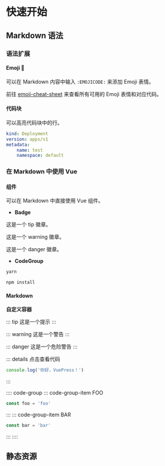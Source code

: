 

# 快速开始

## Markdown 语法

### 语法扩展

#### Emoji :tada:

可以在 Markdown 内容中输入 `:EMOJICODE:` 来添加 Emoji 表情。

前往 [emoji-cheat-sheet](https://github.com/ikatyang/emoji-cheat-sheet) 来查看所有可用的 Emoji 表情和对应代码。

#### 代码块

可以高亮代码块中的行。

```yaml {1,3-4}:no-line-numbers
kind: Deployment
version: apps/v1
metadata:
	name: test
	namespace: default
```



### 在 Markdown 中使用 Vue

#### 组件

可以在 Markdown 中直接使用 Vue 组件。

- __Badge__

这是一个 tip 徽章。<Badge type="tip" text="V1" vertical="top" />

这是一个 warning 徽章。<Badge type="warning" text="V1" vertical="middle" />

这是一个 danger 徽章。<Badge type="danger" text="V1" vertical="bottom" />

- __CodeGroup__

<CodeGroup>
  <CodeGroupItem title="YARN">

```bash :no-line-numbers
yarn
```

  </CodeGroupItem>

  <CodeGroupItem title="NPM" active>

```bash :no-line-numbers
npm install
```

  </CodeGroupItem>
</CodeGroup>

#### Markdown

__自定义容器__

::: tip
这是一个提示
:::

::: warning
这是一个警告
:::

::: danger
这是一个危险警告
:::

::: details 点击查看代码

```js
console.log('你好，VuePress！')
```

:::

:::: code-group
::: code-group-item FOO

```js
const foo = 'foo'
```

:::
::: code-group-item BAR

```js
const bar = 'bar'
```

:::
::::

## 静态资源



